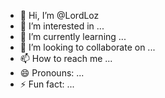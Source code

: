 - 👋 Hi, I’m @LordLoz
- 👀 I’m interested in ...
- 🌱 I’m currently learning ...
- 💞️ I’m looking to collaborate on ...
- 📫 How to reach me ...
- 😄 Pronouns: ...
- ⚡ Fun fact: ...

<!---
LordLoz/LordLoz is a ✨ special ✨ repository because its `README.md` (this file) appears on your GitHub profile.
You can click the Preview link to take a look at your changes.
--->
